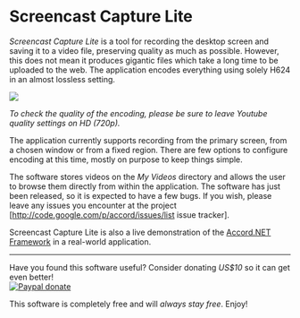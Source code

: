 # Screencast Capture Lite

*Screencast Capture Lite* is a tool for recording the desktop screen and saving it to a video file, preserving quality as much as possible. However, this does not mean it produces gigantic files which take a long time to be uploaded to the web. The application encodes everything using solely H624 in an almost lossless setting.<br />
   
[![](https://screencast-capture.googlecode.com/svn/wiki/images/screencast-lite.png)](http://www.youtube.com/watch?v=nZp0ngXb_Ro&hd=1)

_To check the quality of the encoding, please be sure to leave Youtube quality settings on HD (720p)._

The application currently supports recording from the primary screen, from a chosen window or from a fixed region. There are few options to configure encoding at this time, mostly on purpose to keep things simple.


The software stores videos on the _My Videos_ directory and allows the user to browse them directly from within the application. The software has just been released, so it is expected to have a few bugs. If you wish, please leave any issues you encounter at the project [http://code.google.com/p/accord/issues/list issue tracker].

Screencast Capture Lite is also a live demonstration of the [Accord.NET Framework](http://accord-framework.net) in a real-world application.


------

Have you found this software useful? Consider donating *US$10* so it can get even better!<br />
[![Paypal donate](https://www.paypalobjects.com/en_US/i/btn/btn_donate_LG.gif)](https://www.paypal.com/cgi-bin/webscr?cmd=_s-xclick&hosted_button_id=MPU4U4NZZSG86)

This software is completely free and will *always stay free*. Enjoy!
